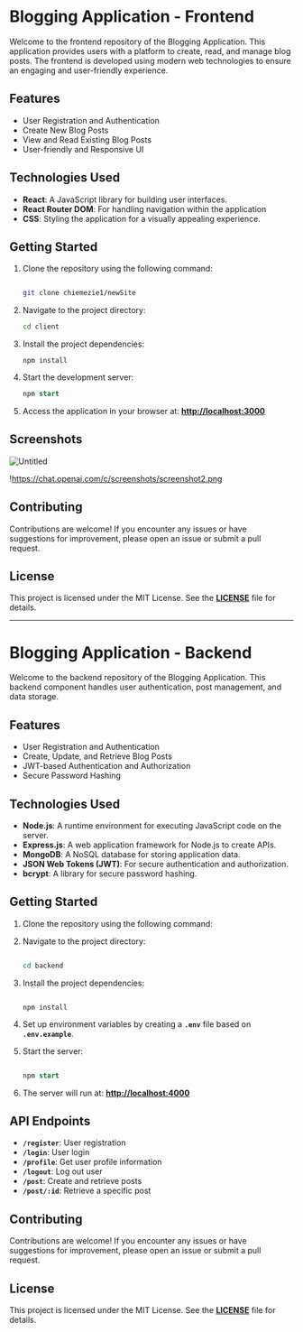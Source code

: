 # **Blogging Application - Frontend**

Welcome to the frontend repository of the Blogging Application. This application provides users with a platform to create, read, and manage blog posts. The frontend is developed using modern web technologies to ensure an engaging and user-friendly experience.

## **Features**

- User Registration and Authentication
- Create New Blog Posts
- View and Read Existing Blog Posts
- User-friendly and Responsive UI

## **Technologies Used**

- **React**: A JavaScript library for building user interfaces.
- **React Router DOM**: For handling navigation within the application
- **CSS**: Styling the application for a visually appealing experience.

## **Getting Started**

1. Clone the repository using the following command:
    
    ```bash
    
    git clone chiemezie1/newSite
    
    ```
    
2. Navigate to the project directory:
    
    ```bash
    cd client
    
    ```
    
3. Install the project dependencies:
    
    ```
    npm install
    
    ```
    
4. Start the development server:
    
    ```sql
    npm start
    
    ```
    
5. Access the application in your browser at: **[http://localhost:3000](http://localhost:3000/)**

## **Screenshots**

![Untitled](https://s3-us-west-2.amazonaws.com/secure.notion-static.com/311b3501-40f9-470d-89f6-d3983dd3faed/Untitled.png)

!https://chat.openai.com/c/screenshots/screenshot2.png

## **Contributing**

Contributions are welcome! If you encounter any issues or have suggestions for improvement, please open an issue or submit a pull request.

## **License**

This project is licensed under the MIT License. See the **[LICENSE](https://chat.openai.com/c/LICENSE)** file for details.

---

# **Blogging Application - Backend**

Welcome to the backend repository of the Blogging Application. This backend component handles user authentication, post management, and data storage.

## **Features**

- User Registration and Authentication
- Create, Update, and Retrieve Blog Posts
- JWT-based Authentication and Authorization
- Secure Password Hashing

## **Technologies Used**

- **Node.js**: A runtime environment for executing JavaScript code on the server.
- **Express.js**: A web application framework for Node.js to create APIs.
- **MongoDB**: A NoSQL database for storing application data.
- **JSON Web Tokens (JWT)**: For secure authentication and authorization.
- **bcrypt**: A library for secure password hashing.

## **Getting Started**

1. Clone the repository using the following command:
2. Navigate to the project directory:
    
    ```bash
    
    cd backend
    
    ```
    
3. Install the project dependencies:
    
    ```
    
    npm install
    
    ```
    
4. Set up environment variables by creating a **`.env`** file based on **`.env.example`**.
5. Start the server:
    
    ```sql
    
    npm start
    
    ```
    
6. The server will run at: **[http://localhost:4000](http://localhost:4000/)**

## **API Endpoints**

- **`/register`**: User registration
- **`/login`**: User login
- **`/profile`**: Get user profile information
- **`/logout`**: Log out user
- **`/post`**: Create and retrieve posts
- **`/post/:id`**: Retrieve a specific post

## **Contributing**

Contributions are welcome! If you encounter any issues or have suggestions for improvement, please open an issue or submit a pull request.

## **License**

This project is licensed under the MIT License. See the **[LICENSE](https://chat.openai.com/c/LICENSE)** file for details.
